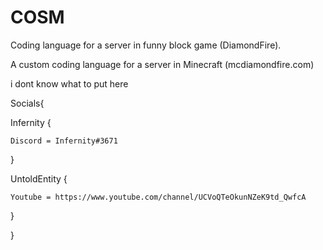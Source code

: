 # COSM
Coding language for a server in funny block game (DiamondFire).

A custom coding language for a server in Minecraft (mcdiamondfire.com)

i dont know what to put here

Socials{

  Infernity {
  
    Discord = Infernity#3671
    
  }
  
  UntoldEntity {
  
    Youtube = https://www.youtube.com/channel/UCVoQTeOkunNZeK9td_QwfcA
    
  }
  
}

